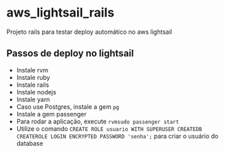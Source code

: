 # aws_lightsail_rails
Projeto rails para testar deploy automático no aws lightsail

## Passos de deploy no lightsail
 - Instale rvm
 - Instale ruby
 - Instale rails
 - Instale nodejs
 - Instale yarn
 - Caso use Postgres, instale a gem `pg`
 - Instale a gem passenger
 - Para rodar a aplicação, execute `rvmsudo passenger start`
 - Utilize o comando `CREATE ROLE usuario WITH SUPERUSER CREATEDB CREATEROLE LOGIN ENCRYPTED PASSWORD 'senha';` para criar o usuário do database
